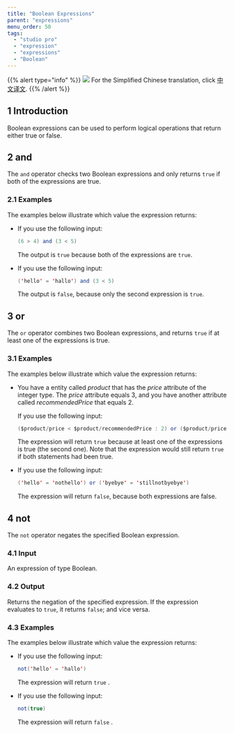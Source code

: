 ```yaml
---
title: "Boolean Expressions"
parent: "expressions"
menu_order: 50
tags:
  - "studio pro"
  - "expression"
  - "expressions"
  - "Boolean"
---
```


{{% alert type="info" %}}
<img src="attachments/chinese-translation/china.png" style="display: inline-block; margin: 0" /> For the Simplified Chinese translation, click [中文译文](https://cdn.mendix.tencent-cloud.com/documentation/refguide8/boolean-expressions.pdf).
{{% /alert %}}

## 1 Introduction

Boolean expressions can be used to perform logical operations that return either true or false.

## 2 and

The `and` operator checks two Boolean expressions and only returns `true` if both of the expressions are true.

### 2.1 Examples

The examples below illustrate which value the expression returns:

* If you use the following input:

    ```java
    (6 > 4) and (3 < 5)
    ```

    The output is `true` because both of the expressions are `true`.

* If you use the following input:

    ```java
    ('hello' = 'hallo') and (3 < 5)
    ```

    The output is `false`, because only the second expression is `true`.

## 3 or

The `or` operator combines two Boolean expressions, and returns `true` if at least one of the expressions is true.

### 3.1 Examples

The examples below illustrate which value the expression returns:

* You have a entity called *product* that has the *price* attribute of the integer type. The *price* attribute equals 3, and you have another attribute called *recommendedPrice* that equals 2.

    If you use the following input:

    ```java
    ($product/price < $product/recommendedPrice : 2) or ($product/price     > 0)
    ```

    The expression will return `true` because at least one of the   expressions is true (the second one). Note that the expression would    still return `true` if both statements had been true.

* If you use the following input:

    ```java
    ('hello' = 'nothello') or ('byebye' = 'stillnotbyebye')
    ```

    The expression will return `false`, because both expressions are false.

## 4 not

The `not` operator negates the specified Boolean expression.

### 4.1 Input

An expression of type Boolean.

### 4.2 Output

Returns the negation of the specified expression. If the expression evaluates to `true`, it returns `false`; and vice versa.

### 4.3 Examples

The examples below illustrate which value the expression returns:

* If you use the following input:

    ```java
    not('hello' = 'hallo')

    ```

    The expression will return `true` .


* If you use the following input:

    ```java
    not(true)
    ```

    The expression will return `false` .



